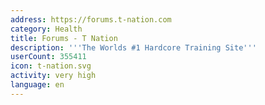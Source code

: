 ```yaml
---
address: https://forums.t-nation.com
category: Health
title: Forums - T Nation
description: '''The Worlds #1 Hardcore Training Site'''
userCount: 355411
icon: t-nation.svg
activity: very high
language: en
---
```

